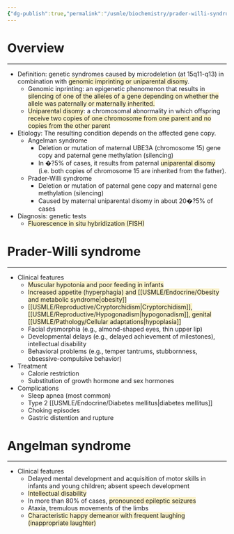 ```yaml
---
{"dg-publish":true,"permalink":"/usmle/biochemistry/prader-willi-syndrome-and-angelman-syndrome/","tags":["t1"]}
---
```


# Overview
---
- Definition: genetic syndromes caused by microdeletion (at 15q11-q13) in combination with <span style="background:rgba(240, 200, 0, 0.2)">genomic imprinting or uniparental disomy</span>.
	- Genomic inprinting: an epigenetic phenomenon that results in <span style="background:rgba(240, 200, 0, 0.2)">silencing of one of the alleles of a gene depending on whether the allele was paternally or maternally inherited.</span>
	- <span style="background:rgba(240, 200, 0, 0.2)">Uniparental disomy</span>: a chromosomal abnormality in which offspring <span style="background:rgba(240, 200, 0, 0.2)">receive two copies of one chromosome from one parent and no copies from the other parent</span>
- Etiology: The resulting condition depends on the affected gene copy. 
	- Angelman syndrome
		- Deletion or mutation of maternal UBE3A (chromosome 15) gene copy and paternal gene methylation (silencing)
		- In �?5% of cases, it results from paternal <span style="background:rgba(240, 200, 0, 0.2)">uniparental disomy</span> (i.e. both copies of chromosome 15 are inherited from the father).
	- Prader-Willi syndrome
		- Deletion or mutation of paternal gene copy and maternal gene methylation (silencing)
		- Caused by maternal uniparental disomy in about 20�?5% of cases
- Diagnosis: genetic tests
	- <span style="background:rgba(240, 200, 0, 0.2)">Fluorescence in situ hybridization (FISH)</span>
# Prader-Willi syndrome
---
- Clinical features 
	- <span style="background:rgba(240, 200, 0, 0.2)">Muscular hypotonia and poor feeding in infants</span>
	- <span style="background:rgba(240, 200, 0, 0.2)">Increased appetite (hyperphagia) and [[USMLE/Endocrine/Obesity and metabolic syndrome\|obesity]]</span> 
	- <span style="background:rgba(240, 200, 0, 0.2)">[[USMLE/Reproductive/Cryptorchidism\|Cryptorchidism]], [[USMLE/Reproductive/Hypogonadism\|hypogonadism]], genital [[USMLE/Pathology/Cellular adaptations\|hypoplasia]]</span>
	- Facial dysmorphia (e.g., almond-shaped eyes, thin upper lip)
	- Developmental delays (e.g., delayed achievement of milestones), intellectual disability
	- Behavioral problems (e.g., temper tantrums, stubbornness, obsessive-compulsive behavior)
- Treatment
	- Calorie restriction
	- Substitution of growth hormone and sex hormones
- Complications
	- Sleep apnea (most common)
	- Type 2 [[USMLE/Endocrine/Diabetes mellitus\|diabetes mellitus]]
	- Choking episodes 
	- Gastric distention and rupture
# Angelman syndrome
---
- Clinical features 
	- Delayed mental development and acquisition of motor skills in infants and young children; absent speech development
	- <span style="background:rgba(240, 200, 0, 0.2)">Intellectual disability</span>
	- In more than 80% of cases, <span style="background:rgba(240, 200, 0, 0.2)">pronounced epileptic seizures</span>
	- Ataxia, tremulous movements of the limbs
	- <span style="background:rgba(240, 200, 0, 0.2)">Characteristic happy demeanor with frequent laughing (inappropriate laughter)</span>

